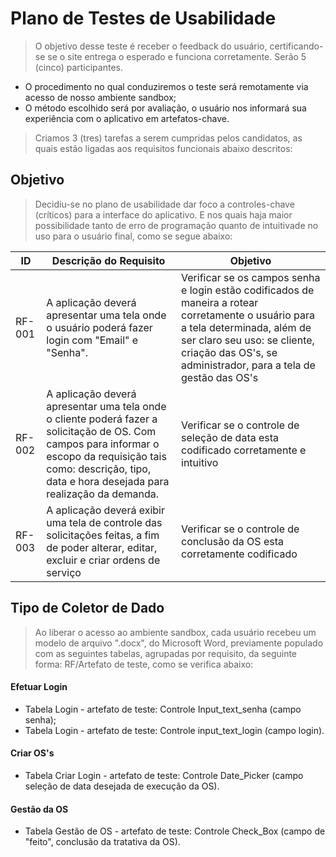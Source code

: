 # Plano de Testes de Usabilidade

>O objetivo desse teste é receber o feedback do usuário, certificando-se se o site entrega o esperado e funciona corretamente. Serão 5 (cinco) participantes. 

- O procedimento no qual conduziremos o teste será remotamente via acesso de nosso ambiente sandbox;
- O método escolhido será por avaliação, o usuário nos informará sua experiência com o aplicativo em artefatos-chave.

>Criamos 3 (tres) tarefas a serem cumpridas pelos candidatos, as quais estão ligadas aos requisitos funcionais abaixo descritos:     

## Objetivo 

> Decidiu-se no plano de usabilidade dar foco a controles-chave (críticos) para a interface do aplicativo. E nos quais haja maior possibilidade tanto de erro de programação quanto de intuitivade no uso para o usuário final, como se segue abaixo:


|ID    | Descrição do Requisito  | Objetivo|
|------|---------------------------------------------------------------------------|---------------------------------------------|
|RF-001| A aplicação deverá apresentar uma tela onde o usuário poderá fazer login com "Email" e "Senha". | Verificar se os campos senha e login estão codificados de maneira a rotear corretamente o usuário para a tela determinada, além de ser claro seu uso: se cliente, criação das OS's, se administrador, para a tela de gestão das OS's |
|RF-002| A aplicação deverá apresentar uma tela onde o cliente poderá fazer a solicitação de OS. Com campos para informar o escopo da requisição tais como: descrição, tipo, data e hora desejada para realização da demanda. | Verificar se o controle de seleção de data esta codificado corretamente e intuitivo |
|RF-003| A aplicação deverá exibir uma tela de controle das solicitações feitas, a fim de poder alterar, editar, excluir e criar ordens de serviço  |  Verificar se o controle de conclusão da OS esta corretamente codificado



## Tipo de Coletor de Dado

> Ao liberar o acesso ao ambiente sandbox, cada usuário recebeu um modelo de arquivo ".docx", do Microsoft Word, previamente populado com as seguintes tabelas, agrupadas por requisito, da seguinte forma: RF/Artefato de teste, como se verifica abaixo:

#### Efetuar Login

- Tabela Login - artefato de teste: Controle Input_text_senha (campo senha);
- Tabela Login - artefato de teste: Controle input_text_login (campo login).

#### Criar OS's

- Tabela Criar Login - artefato de teste: Controle Date_Picker (campo seleção de data desejada de execução da OS).

#### Gestão da OS

- Tabela Gestão de OS - artefato de teste: Controle Check_Box (campo de "feito", conclusão da tratativa da OS).




